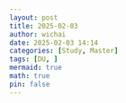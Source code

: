 ```yaml
---
layout: post
title: 2025-02-03
author: wichai
date: 2025-02-03 14:14
categories: [Study, Master]
tags: [DU, ]
mermaid: true
math: true
pin: false
---
```

